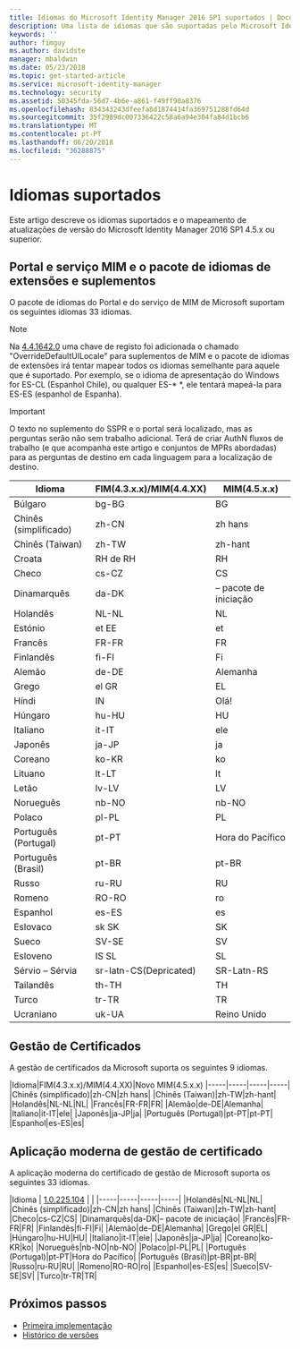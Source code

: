 ```yaml
---
title: Idiomas do Microsoft Identity Manager 2016 SP1 suportados | Documentos da Microsoft
description: Uma lista de idiomas que são suportadas pelo Microsoft Identity Manager 2016 SP1.
keywords: ''
author: fimguy
ms.author: davidste
manager: mbaldwin
ms.date: 05/23/2018
ms.topic: get-started-article
ms.service: microsoft-identity-manager
ms.technology: security
ms.assetid: 50345fda-56d7-4b6e-a861-f49ff90a8376
ms.openlocfilehash: 834343243dfeefa8d1874414fa369751288fd64d
ms.sourcegitcommit: 35f2989dc007336422c58a6a94e304fa84d1bcb6
ms.translationtype: MT
ms.contentlocale: pt-PT
ms.lasthandoff: 06/20/2018
ms.locfileid: "36288875"
---
```

# <a name="supported-languages"></a>Idiomas suportados

Este artigo descreve os idiomas suportados e o mapeamento de atualizações de versão do Microsoft Identity Manager 2016 SP1 4.5.x ou superior.

## <a name="mim-service-and-portal-and-add-ins-and-extensions-language-pack"></a>Portal e serviço MIM e o pacote de idiomas de extensões e suplementos 

O pacote de idiomas do Portal e do serviço de MIM de Microsoft suportam os seguintes idiomas 33 idiomas.  

> [!NOTE]
> Na [4.4.1642.0](https://support.microsoft.com/en-us/help/4021562/hotfix-rollup-package-build-4-4-1642-0-is-available-for-microsoft) uma chave de registo foi adicionada o chamado "OverrideDefaultUILocale" para suplementos de MIM e o pacote de idiomas de extensões irá tentar mapear todos os idiomas semelhante para aquele que é suportado. Por exemplo, se o idioma de apresentação do Windows for ES-CL (Espanhol Chile), ou qualquer ES-* *, ele tentará mapeá-la para ES-ES (espanhol de Espanha).

> [!IMPORTANT]
> O texto no suplemento do SSPR e o portal será localizado, mas as perguntas serão não sem trabalho adicional. Terá de criar AuthN fluxos de trabalho (e que acompanha este artigo e conjuntos de MPRs abordadas) para as perguntas de destino em cada linguagem para a localização de destino.

|       Idioma        | FIM(4.3.x.x)/MIM(4.4.XX) | MIM(4.5.x.x) |
|-----------------------|--------------------------|--------------|
|       Búlgaro       |          bg-BG           |      BG      |
| Chinês (simplificado)  |          zh-CN           |   zh hans    |
|   Chinês (Taiwan)    |          zh-TW           |   zh-hant    |
|       Croata        |          RH de RH           |      RH      |
|         Checo         |          cs-CZ           |      CS      |
|        Dinamarquês         |          da-DK           |      – pacote de iniciação      |
|         Holandês         |          NL-NL           |      NL      |
|       Estónio        |          et EE           |      et      |
|        Francês         |          FR-FR           |      FR      |
|        Finlandês        |          fi-FI           |      Fi      |
|        Alemão         |          de-DE           |      Alemanha      |
|         Grego         |          el GR           |      EL      |
|         Híndi         |          IN           |      Olá!      |
|       Húngaro       |          hu-HU           |      HU      |
|        Italiano        |          it-IT           |      ele      |
|       Japonês        |          ja-JP           |      ja      |
|        Coreano         |          ko-KR           |      ko      |
|      Lituano       |          lt-LT           |      lt      |
|        Letão        |          lv-LV           |      LV      |
|       Norueguês       |          nb-NO           |    nb-NO     |
|        Polaco         |          pl-PL           |      PL      |
| Português (Portugal) |          pt-PT           |      Hora do Pacífico      |
|  Português (Brasil)  |          pt-BR           |    pt-BR     |
|        Russo        |          ru-RU           |      RU      |
|       Romeno        |          RO-RO           |      ro      |
|        Espanhol        |          es-ES           |      es      |
|        Eslovaco         |          sk SK           |      SK      |
|        Sueco        |          SV-SE           |      SV      |
|       Esloveno       |          IS SL           |      SL      |
|   Sérvio – Sérvia    |  sr-latn-CS(Depricated)  |  SR-Latn-RS  |
|         Tailandês          |          th-TH           |      TH      |
|        Turco        |          tr-TR           |      TR      |
|       Ucraniano       |          uk-UA           |      Reino Unido      |

## <a name="certificate-management"></a>Gestão de Certificados 
A gestão de certificados da Microsoft suporta os seguintes 9 idiomas. 

|Idioma|FIM(4.3.x.x)/MIM(4.4.XX)|Novo MIM(4.5.x.x)
|-----|-----|-----|-----|
|Chinês (simplificado)|zh-CN|zh hans|
|Chinês (Taiwan)|zh-TW|zh-hant|
|Holandês|NL-NL|NL|
|Francês|FR-FR|FR|
|Alemão|de-DE|Alemanha|
|Italiano|it-IT|ele|
|Japonês|ja-JP|ja|
|Português (Portugal)|pt-PT|pt-PT|
|Espanhol|es-ES|es|

## <a name="certificate-management-modern-application"></a>Aplicação moderna de gestão de certificado  
A aplicação moderna do certificado de gestão de Microsoft suporta os seguintes 33 idiomas. 

|Idioma | [1.0.225.104](https://www.microsoft.com/en-us/download/details.aspx?id=54954) | |
|-----|-----|-----|-----|
|Holandês|NL-NL|NL|
|Chinês (simplificado)|zh-CN|zh hans|
|Chinês (Taiwan)|zh-TW|zh-hant|
|Checo|cs-CZ|CS|
|Dinamarquês|da-DK|– pacote de iniciação|
|Francês|FR-FR|FR|
|Finlandês|fi-FI|Fi|
|Alemão|de-DE|Alemanha|
|Grego|el GR|EL|
|Húngaro|hu-HU|HU|
|Italiano|it-IT|ele|
|Japonês|ja-JP|ja|
|Coreano|ko-KR|ko|
|Norueguês|nb-NO|nb-NO|
|Polaco|pl-PL|PL|
|Português (Portugal)|pt-PT|Hora do Pacífico|
|Português (Brasil)|pt-BR|pt-BR|
|Russo|ru-RU|RU|
|Romeno|RO-RO|ro|
|Espanhol|es-ES|es|
|Sueco|SV-SE|SV|
|Turco|tr-TR|TR|

## <a name="next-steps"></a>Próximos passos

- [Primeira implementação](microsoft-identity-manager-deploy.md)
- [Histórico de versões](/reference/version-history.md)